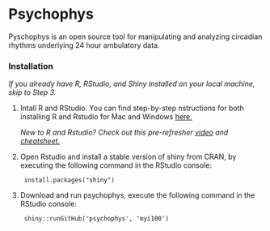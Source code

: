 # Psychophys

Pyschophys is an open source tool for manipulating and analyzing circadian rhythms underlying 24 hour ambulatory data.

### Installation

*If you already have R, RStudio, and Shiny installed on your local machine, skip to Step 3.*

1. Intall R and RStudio. You can find step-by-step nstructions for both installing R and Rstudio for Mac and Windows [here.](https://courses.edx.org/courses/UTAustinX/UT.7.01x/3T2014/56c5437b88fa43cf828bff5371c6a924/)
    
    *New to R and Rstudio? Check out this pre-refresher [video](https://youtu.be/lVKMsaWju8w) and [cheatsheet.](https://www.rstudio.com/wp-content/uploads/2016/01/rstudio-IDE-cheatsheet.pdf)*

2. Open Rstudio and install a stable version of shiny from CRAN, by executing the following command in the RStudio console:

        install.packages("shiny")

3. Download and run psychophys, execute the following command in the RStudio console: 

        shiny::runGitHub('psychophys', 'myi100')


